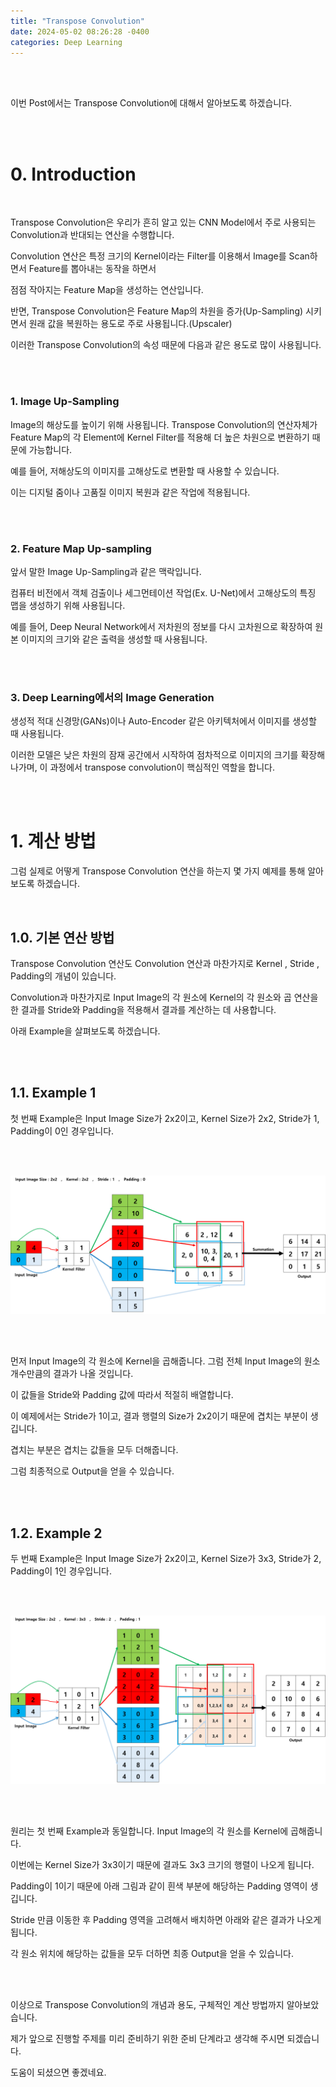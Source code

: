 ```yaml
---
title: "Transpose Convolution"
date: 2024-05-02 08:26:28 -0400
categories: Deep Learning
---
```


<br>
<br>

이번 Post에서는 Transpose Convolution에 대해서 알아보도록 하겠습니다.

<br>
<br>

# 0. Introduction

<br>

Transpose Convolution은 우리가 흔히 알고 있는 CNN Model에서 주로 사용되는 Convolution과 반대되는 연산을 수행합니다.

Convolution 연산은 특정 크기의 Kernel이라는 Filter를 이용해서 Image를 Scan하면서 Feature를 뽑아내는 동작을 하면서

점점 작아지는 Feature Map을 생성하는 연산입니다.

반면, Transpose Convolution은 Feature Map의 차원을 증가(Up-Sampling) 시키면서 원래 값을 복원하는 용도로 주로 사용됩니다.(Upscaler)

이러한 Transpose Convolution의 속성 때문에 다음과 같은 용도로 많이 사용됩니다.

<br>
<br>

### 1. Image Up-Sampling

Image의 해상도를 높이기 위해 사용됩니다. Transpose Convolution의 연산자체가 Feature Map의 각 Element에 Kernel Filter를 적용해 더 높은 차원으로 변환하기 때문에 가능합니다.

예를 들어, 저해상도의 이미지를 고해상도로 변환할 때 사용할 수 있습니다. 

이는 디지털 줌이나 고품질 이미지 복원과 같은 작업에 적용됩니다.

<br>
<br>

### 2. Feature Map Up-sampling

앞서 말한 Image Up-Sampling과 같은 맥락입니다.

컴퓨터 비전에서 객체 검출이나 세그먼테이션 작업(Ex. U-Net)에서 고해상도의 특징 맵을 생성하기 위해 사용됩니다.

예를 들어, Deep Neural Network에서 저차원의 정보를 다시 고차원으로 확장하여 원본 이미지의 크기와 같은 출력을 생성할 때 사용됩니다.

<br>
<br>

### 3. Deep Learning에서의 Image Generation

생성적 적대 신경망(GANs)이나 Auto-Encoder 같은 아키텍처에서 이미지를 생성할 때 사용됩니다. 

이러한 모델은 낮은 차원의 잠재 공간에서 시작하여 점차적으로 이미지의 크기를 확장해 나가며, 이 과정에서 transpose convolution이 핵심적인 역할을 합니다.

<br>
<br>

# 1. 계산 방법

그럼 실제로 어떻게 Transpose Convolution 연산을 하는지 몇 가지 예제를 통해 알아보도록 하겠습니다.

<br>

## 1.0. 기본 연산 방법

Transpose Convolution 연산도 Convolution 연산과 마찬가지로 Kernel , Stride , Padding의 개념이 있습니다.

Convolution과 마찬가지로 Input Image의 각 원소에 Kernel의 각 원소와 곱 연산을 한 결과를 Stride와 Padding을 적용해서 결과를 계산하는 데 사용합니다.

아래 Example을 살펴보도록 하겠습니다.

<br>
<br>

## 1.1. Example 1

첫 번째 Example은 Input Image Size가 2x2이고, Kernel Size가 2x2, Stride가 1, Padding이 0인 경우입니다.

<br>
<br>

<p align="center">
  <img src="/assets/Transpose_Convolution/0.png">
</p>

<br>
<br>

먼저 Input Image의 각 원소에 Kernel을 곱해줍니다. 그럼 전체 Input Image의 원소 개수만큼의 결과가 나올 것입니다.

이 값들을 Stride와 Padding 값에 따라서 적절히 배열합니다.

이 예제에서는 Stride가 1이고, 결과 행렬의 Size가 2x2이기 때문에 겹치는 부분이 생깁니다.

겹치는 부분은 겹치는 값들을 모두 더해줍니다.

그럼 최종적으로 Output을 얻을 수 있습니다.


<br>
<br>

## 1.2. Example 2

두 번째 Example은 Input Image Size가 2x2이고, Kernel Size가 3x3, Stride가 2, Padding이 1인 경우입니다.

<br>
<br>

<p align="center">
  <img src="/assets/Transpose_Convolution/1.png">
</p>

<br>
<br>

원리는 첫 번째 Example과 동일합니다. Input Image의 각 원소를 Kernel에 곱해줍니다.

이번에는 Kernel Size가 3x3이기 때문에 결과도 3x3 크기의 행렬이 나오게 됩니다.

Padding이 1이기 때문에 아래 그림과 같이 흰색 부분에 해당하는 Padding 영역이 생깁니다.

Stride 만큼 이동한 후 Padding 영역을 고려해서 배치하면 아래와 같은 결과가 나오게 됩니다.

각 원소 위치에 해당하는 값들을 모두 더하면 최종 Output을 얻을 수 있습니다.

<br>
<br>

이상으로 Transpose Convolution의 개념과 용도, 구체적인 계산 방법까지 알아보았습니다.

제가 앞으로 진행할 주제를 미리 준비하기 위한 준비 단계라고 생각해 주시면 되겠습니다.

도움이 되셨으면 좋겠네요.

